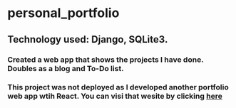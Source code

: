 # personal_portfolio
## Technology used: Django, SQLite3. 
### Created a web app that shows the projects I have done. Doubles as a blog and To-Do list. 
### This project was not deployed as I developed another portfolio web app wtih React. You can visi that wesite by clicking [here](www.marvneoh.ca)
